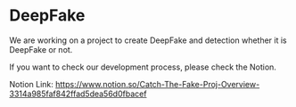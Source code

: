 # DeepFake

We are working on a project to create DeepFake and detection whether it is DeepFake or not.

If you want to check our development process, 
please check the Notion.

Notion Link:
https://www.notion.so/Catch-The-Fake-Proj-Overview-3314a985faf842ffad5dea56d0fbacef
